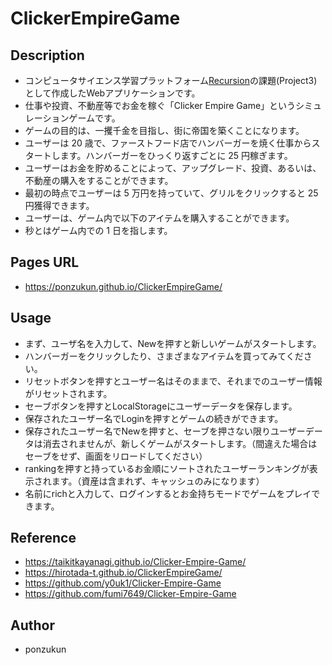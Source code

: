 # ClickerEmpireGame

## Description
- コンピュータサイエンス学習プラットフォーム[Recursion](https://recursionist.io)の課題(Project3)として作成したWebアプリケーションです。
- 仕事や投資、不動産等でお金を稼ぐ「Clicker Empire Game」というシミュレーションゲームです。
- ゲームの目的は、一攫千金を目指し、街に帝国を築くことになります。
- ユーザーは 20 歳で、ファーストフード店でハンバーガーを焼く仕事からスタートします。ハンバーガーをひっくり返すごとに 25 円稼ぎます。
- ユーザーはお金を貯めることによって、アップグレード、投資、あるいは、不動産の購入をすることができます。
- 最初の時点でユーザーは 5 万円を持っていて、グリルをクリックすると 25 円獲得できます。
- ユーザーは、ゲーム内で以下のアイテムを購入することができます。
- 秒とはゲーム内での 1 日を指します。

## Pages URL
- https://ponzukun.github.io/ClickerEmpireGame/

## Usage
- まず、ユーザ名を入力して、Newを押すと新しいゲームがスタートします。
- ハンバーガーをクリックしたり、さまざまなアイテムを買ってみてください。
- リセットボタンを押すとユーザー名はそのままで、それまでのユーザー情報がリセットされます。
- セーブボタンを押すとLocalStorageにユーザーデータを保存します。
- 保存されたユーザー名でLoginを押すとゲームの続きができます。
- 保存されたユーザー名でNewを押すと、セーブを押さない限りユーザーデータは消去されませんが、新しくゲームがスタートします。（間違えた場合はセーブをせず、画面をリロードしてください）
- rankingを押すと持っているお金順にソートされたユーザーランキングが表示されます。（資産は含まれず、キャッシュのみになります）
- 名前にrichと入力して、ログインするとお金持ちモードでゲームをプレイできます。

## Reference

- https://taikitkayanagi.github.io/Clicker-Empire-Game/
- https://hirotada-t.github.io/ClickerEmpireGame/
- https://github.com/y0uk1/Clicker-Empire-Game
- https://github.com/fumi7649/Clicker-Empire-Game

## Author

- ponzukun
